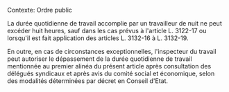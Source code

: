 Contexte: Ordre public

La durée quotidienne de travail accomplie par un travailleur de nuit ne peut excéder huit heures, sauf dans les cas prévus à l'article L. 3122-17 ou lorsqu'il est fait application des articles L. 3132-16 à L. 3132-19.

En outre, en cas de circonstances exceptionnelles, l'inspecteur du travail peut autoriser le dépassement de la durée quotidienne de travail mentionnée au premier alinéa du présent article après consultation des délégués syndicaux et après avis du comité social et économique, selon des modalités déterminées par décret en Conseil d'Etat.